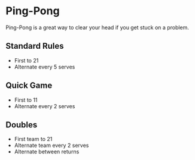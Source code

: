 # Ping-Pong

Ping-Pong is a great way to clear your head if you get stuck on a problem.

## Standard Rules

- First to 21
- Alternate every 5 serves

## Quick Game

- First to 11
- Alternate every 2 serves

## Doubles

- First team to 21
- Alternate team every 2 serves
- Alternate between returns
